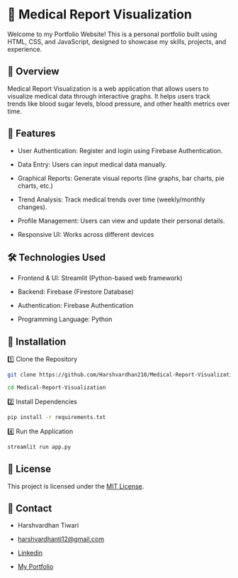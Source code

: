 
# 🌟 Medical Report Visualization

Welcome to my Portfolio Website! This is a personal portfolio built using HTML, CSS, and JavaScript, designed to showcase my skills, projects, and experience.




## 📌 Overview

Medical Report Visualization is a web application that allows users to visualize medical data through interactive graphs. It helps users track trends like blood sugar levels, blood pressure, and other health metrics over time.
## 🚀 Features

- User Authentication: Register and login using Firebase Authentication.

- Data Entry: Users can input medical data manually.

- Graphical Reports: Generate visual reports (line graphs, bar charts, pie charts, etc.)

- Trend Analysis: Track medical trends over time (weekly/monthly changes).

- Profile Management: Users can view and update their personal details.

- Responsive UI: Works across different devices
## 🛠️ Technologies Used


- Frontend & UI: Streamlit (Python-based web framework)

- Backend: Firebase (Firestore Database)

- Authentication: Firebase Authentication

- Programming Language: Python



## 🔗 Installation

1️⃣ Clone the Repository

```bash
git clone https://github.com/Harshvardhan210/Medical-Report-Visualization.git

cd Medical-Report-Visualization
```
 2️⃣ Install Dependencies
 ```bash
pip install -r requirements.txt
```
4️⃣ Run the Application
```bash
streamlit run app.py
```
## 📜 License


This project is licensed under the [MIT License](https://choosealicense.com/licenses/mit/).
## 📩 Contact

- Harshvardhan Tiwari

- harshvardhanti12@gmail.com

- [Linkedin](https://www.linkedin.com/in/harshvardhan-tiwari-a90b4a228/)

- [My Portfolio](https://harshvardhan210.github.io/Portfolio-website/)
